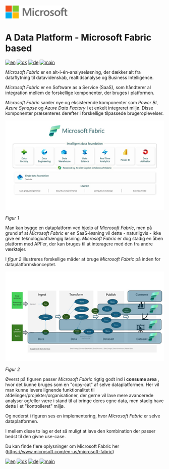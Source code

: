 ![microsoft](../../images/microsoft.png)

# A Data Platform - Microsoft Fabric based

[![en](https://img.shields.io/badge/lang-en-red.svg)](Fabric.md)
[![dk](https://img.shields.io/badge/lang-da--dk-green.svg)](Fabric-da.md)
[![de](https://img.shields.io/badge/lang-de-yellow.svg)](Fabric-de.md)
[![main](https://img.shields.io/badge/main-document-blue.svg)](../../README.md)

*Microsoft Fabric* er en alt-i-én-analyseløsning, der dækker alt fra dataflytning til datavidenskab, realtidsanalyse og Business Intelligence.

*Microsoft Fabric* er en Software as a Service (SaaS), som håndterer al integration mellem de forskellige komponenter, der bruges i platformen.

*Microsoft Fabric* samler nye og eksisterende komponenter som *Power BI*, *Azure Synapse* og *Azure Data Factory* i et enkelt integreret miljø. Disse komponenter præsenteres derefter i forskellige tilpassede brugeroplevelser.

![figur1](../../images/danish/Slide11.JPG)

*Figur 1*

Man kan bygge en dataplatform ved hjælp af *Microsoft Fabric*, men på grund af at *Microsoft Fabric* er en SaaS-løsning vil dette - naturligvis - ikke give en teknologiuafhængig løsning.
*Microsoft Fabric* er dog stadig en åben platform med API'er, der kan bruges til at interagere med den fra andre værktøjer.

I *figur 2* illustreres forskellige måder at bruge *Microsoft Fabric* på inden for dataplatformskonceptet.

![figur2](../../images/danish/Slide9.JPG)

*Figur 2*

Øverst på figuren passer *Microsoft Fabric* rigtig godt ind i **consume area** , hvor det kunne bruges som en "copy-cat" af selve dataplatformen. Her vil man kunne levere lignende funktionalitet til afdelinger/projekter/organisationer, der gerne vil lave mere avancerede analyser og/eller være i stand til at bringe deres egne data, men stadig have dette i et "kontrolleret" miljø.

Og nederst i figuren ses en implementering, hvor *Microsoft Fabric* er selve dataplatformen.

I mellem disse to lag er det så muligt at lave den kombination der passer bedst til den givne use-case.

Du kan finde flere oplysninger om Microsoft Fabric her (<https://www.microsoft.com/en-us/microsoft-fabric>)

[![en](https://img.shields.io/badge/lang-en-red.svg)](Fabric.md)
[![dk](https://img.shields.io/badge/lang-da--dk-green.svg)](Fabric-da.md)
[![de](https://img.shields.io/badge/lang-de-yellow.svg)](Fabric-de.md)
[![main](https://img.shields.io/badge/main-document-blue.svg)](../../README.md)